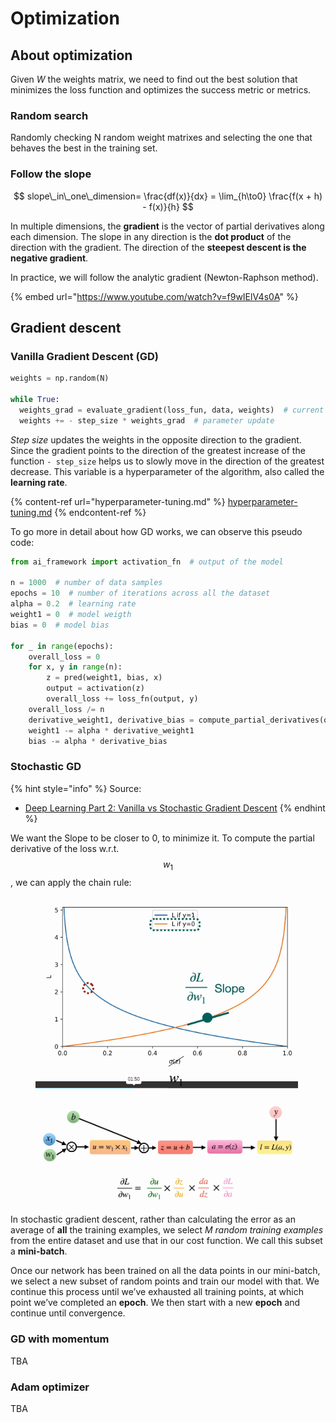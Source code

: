 # Optimization

## About optimization

Given _W_ the weights matrix, we need to find out the best solution that minimizes the loss function and optimizes the success metric or metrics.

### Random search

Randomly checking N random weight matrixes and selecting the one that behaves the best in the training set.

### Follow the slope

$$
slope\_in\_one\_dimension= \frac{df(x)}{dx} = \lim_{h\to0} \frac{f(x + h) - f(x)}{h}
$$



In multiple dimensions, the **gradient** is the vector of partial derivatives along each dimension. The slope in any direction is the **dot product** of the direction with the gradient. The direction of the **steepest descent is the negative gradient**.

In practice, we will follow the analytic gradient (Newton-Raphson method).

{% embed url="https://www.youtube.com/watch?v=f9wIElV4s0A" %}

## Gradient descent

### Vanilla Gradient Descent (GD)

```python
weights = np.random(N)

while True:
  weights_grad = evaluate_gradient(loss_fun, data, weights)  # current gradient
  weights += - step_size * weights_grad  # parameter update
```

_Step size_ updates the weights in the opposite direction to the gradient. Since the gradient points to the direction of the greatest increase of the function `- step_size` helps us to slowly move in the direction of the greatest decrease. This variable is a hyperparameter of the algorithm, also called the **learning rate**.

{% content-ref url="hyperparameter-tuning.md" %}
[hyperparameter-tuning.md](hyperparameter-tuning.md)
{% endcontent-ref %}

To go more in detail about how GD works, we can observe this pseudo code:

```python
from ai_framework import activation_fn  # output of the model

n = 1000  # number of data samples
epochs = 10  # number of iterations across all the dataset
alpha = 0.2  # learning rate
weight1 = 0  # model weigth
bias = 0  # model bias

for _ in range(epochs):
    overall_loss = 0
    for x, y in range(n):
        z = pred(weight1, bias, x)
        output = activation(z)
        overall_loss += loss_fn(output, y)
    overall_loss /= n    
    derivative_weight1, derivative_bias = compute_partial_derivatives(overall_loss)
    weight1 -= alpha * derivative_weight1
    bias -= alpha * derivative_bias
```

### Stochastic GD

{% hint style="info" %}
Source:&#x20;

* [Deep Learning Part 2: Vanilla vs Stochastic Gradient Descent](https://medium.com/geekculture/deep-learning-part-2-vanilla-vs-stochastic-gradient-descent-6bcecc26fd51)
{% endhint %}

We want the Slope to be closer to 0, to minimize it. To compute the partial derivative of the loss w.r.t. $$w_1$$, we can apply the chain rule:

<figure><img src="../../.gitbook/assets/image (3).png" alt="" width="420"><figcaption></figcaption></figure>

<figure><img src="../../.gitbook/assets/image (5).png" alt=""><figcaption></figcaption></figure>

In stochastic gradient descent, rather than calculating the error as an average of **all** the training examples, we select _M random training examples_ from the entire dataset and use that in our cost function. We call this subset a **mini-batch**.

Once our network has been trained on all the data points in our mini-batch, we select a new subset of random points and train our model with that. We continue this process until we’ve exhausted all training points, at which point we’ve completed an **epoch**. We then start with a new **epoch** and continue until convergence.

### GD with momentum

TBA

### Adam optimizer

TBA
